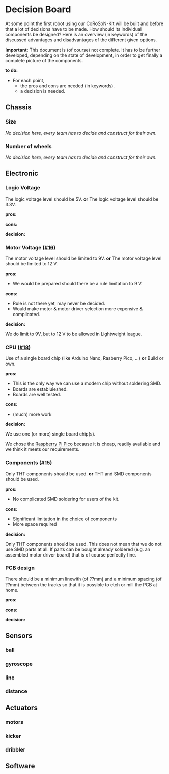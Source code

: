 # Decision Board

At some point the first robot using our CoRoSoN-Kit will be built and before that a lot of decisions have to be made. How should its individual components be designed?
Here is an overview (in keywords) of the discussed advantages and
disadvantages of the different given options.

**Important:**
This document is (of course) not complete.
It has to be further developed, depending on the state of development, in order to get finally a complete picture of the components.

**to do:**

- For each point,
  - the pros and cons are needed (in keywords).
  - a decision is needed.

## Chassis

### Size

_No decision here, every team has to decide and construct for their own._

### Number of wheels

_No decision here, every team has to decide and construct for their own._

## Electronic

### Logic Voltage

The logic voltage level should be 5V.
**or**
The logic voltage level should be 3.3V.

**pros:**

**cons:**

**decision:**

### Motor Voltage ([#16](https://github.com/CoRoSoN-Kit/CoRoSoN-Kit/issues/16))

The motor voltage level should be limited to 9V.
**or**
The motor voltage level should be limited to 12 V.

**pros:**

- We would be prepared should there be a rule limitation to 9 V.

**cons:**

- Rule is not there yet, may never be decided.
- Would make motor & motor driver selection more expensive & complicated.

**decision:**

We do limit to 9V, but to 12 V to be allowed in Lightweight league.

### CPU ([#18](https://github.com/CoRoSoN-Kit/CoRoSoN-Kit/issues/18))

Use of a single board chip (like Arduino Nano, Rasberry Pico, ...)
**or**
Build or own.

**pros:**

- This is the only way we can use a modern chip without soldering SMD.
- Boards are establuieshed.
- Boards are well tested.

**cons:**

- (much) more work

**decision:**

We use one (or more) single board chip(s).

We chose the [Raspberry Pi Pico](https://www.raspberrypi.com/documentation/microcontrollers/raspberry-pi-pico.html) because it is cheap, readily available and we think it meets our requirements.

### Components ([#15](https://github.com/CoRoSoN-Kit/CoRoSoN-Kit/issues/15))

Only THT components should be used.
**or**
THT and SMD components should be used.

**pros:**

- No complicated SMD soldering for users of the kit.

**cons:**

- Significant limitation in the choice of components
- More space required

**decision:**

Only THT components should be used.
This does not mean that we do not use SMD parts at all.
If parts can be bought already soldered (e.g. an assembled motor driver board) that is of course perfectly fine.

### PCB design

There should be a minimum linewith (of ??mm) and a minimum spacing (of ??mm) between the tracks so that it is possible to etch or mill the PCB at home.

**pros:**

**cons:**

**decision:**

## Sensors

### ball

### gyroscope

### line

### distance

## Actuators

### motors

### kicker

### dribbler

## Software
